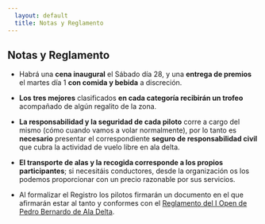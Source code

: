 ```yaml
---
  layout: default
  title: Notas y Reglamento
---
```


## Notas y Reglamento

* Habrá una **cena inaugural** el Sábado día 28, y una **entrega de premios** el martes día 1 **con comida y bebida** a discreción.

* **Los tres mejores** clasificados **en cada categoría recibirán un trofeo** acompañado de algún regalito de la zona.

* **La responsabilidad y la seguridad de cada piloto** corre a cargo del mismo (cómo cuando vamos a volar normalmente), por lo tanto es **necesario** presentar el correspondiente **seguro de responsabilidad civil** que cubra la actividad de vuelo libre en ala delta.

* **El transporte de alas y la recogida corresponde a los propios participantes**; si necesitáis conductores, desde la organización os los podemos proporcionar con un precio razonable por sus servicios.

* Al formalizar el Registro los pilotos firmarán un documento en el que afirmarán estar al tanto y conformes con el [Reglamento del I Open de Pedro Bernardo de Ala Delta](downloads/Reglamento_I_Open_de_Ala_Delta_de_Pedro_Bernardo.pdf "Reglamento del Open de Pedro Bernardo en formato PDF").
